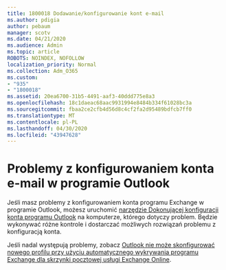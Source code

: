 ```yaml
---
title: 1800018 Dodawanie/konfigurowanie kont e-mail
ms.author: pdigia
author: pebaum
manager: scotv
ms.date: 04/21/2020
ms.audience: Admin
ms.topic: article
ROBOTS: NOINDEX, NOFOLLOW
localization_priority: Normal
ms.collection: Adm_O365
ms.custom:
- "935"
- "1800018"
ms.assetid: 20ea6700-31b5-4491-aaf3-40ddd775e8a3
ms.openlocfilehash: 18c1daeac68aac9931994e8484b334f61028bc3a
ms.sourcegitcommit: fbaa2ce2cfb4d56d8c4cf2fa2d95489bdfcb7ff0
ms.translationtype: MT
ms.contentlocale: pl-PL
ms.lasthandoff: 04/30/2020
ms.locfileid: "43947628"
---
```

# <a name="problems-setting-up-an-email-account-in-outlook"></a>Problemy z konfigurowaniem konta e-mail w programie Outlook

Jeśli masz problemy z konfigurowaniem konta programu Exchange w programie Outlook, możesz uruchomić [narzędzie Dokonującej konfiguracji konta programu Outlook](https://aka.ms/SaRA-OutlookSetupProfile) na komputerze, którego dotyczy problem. Będzie wykonywać różne kontrole i dostarczać możliwych rozwiązań problemu z konfiguracją konta.
  
Jeśli nadal występują problemy, zobacz [Outlook nie może skonfigurować nowego profilu przy użyciu automatycznego wykrywania programu Exchange dla skrzynki pocztowej usługi Exchange Online](https://docs.microsoft.com/exchange/troubleshoot/outlook-profiles/cannot-set-up-profile-autodiscover).
  